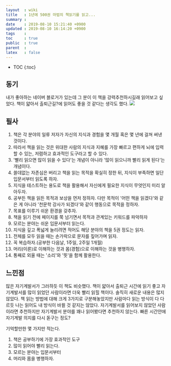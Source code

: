 ```yaml
---
layout  : wiki
title   : 1년에 500권 마법의 책읽기를 읽고...
summary : 
date    : 2019-08-10 15:21:40 +0900
updated : 2019-08-10 16:14:20 +0900
tags    : 
toc     : true
public  : true
parent  : 
latex   : false
---
```

* TOC
{:toc}


## 동기

내가 좋아하는 네이버 블로거가 있는데 그 분이 이 책을 강력추천하시길래 읽어보고 싶었다. 책이 얇아서 출퇴근길?에 읽어도 좋을 것 같다는 생각도 했다. ![](http://skillsocius.com/10177820147?Redirect=Log&from=postView)

## 필사

1. 책은 각 분야의 일류 저자가 자신의 지식과 경험을 몇 개월 혹은 몇 년에 걸쳐 써낸 것이다.
2. 따라서 책을 읽는 것은 위대한 사람의 지식과 지혜를 가장 빠르고 편하게 뇌에 입력할 수 있는, 저렴하고 효과적인 도구라고 할 수 있다.
3. '빨리 읽으면 많이 읽을 수 있다'는 개념이 아니라 '많이 읽으니까 빨리 읽게 된다'는 개념이다.
4. 쓸데없는 자존심은 버리고 책을 읽는 목적을 확실히 정한 뒤, 지식이 부족하면 일단 입문서부터 읽도록 하자.
5. 지식을 테스트하는 용도로 책을 활용해서 자신에게 필요한 지식이 무엇인지 미리 알아두자.
6. 공부든 책을 읽든 목적과 보상을 먼저 정하자. 다만 목적이 '어떤 책을 읽겠다'와 같은 게 아니라 '천문학 강사가 되겠다'와 같이 행동으로 목적을 정하자.
7. 목표를 이루기 쉬운 환경을 갖추자.
8. 책을 읽기 전에 페이지를 쭉 넘기면서 목적과 관계있는 키워드를 파악하자
9. 모르는 분야는 쉬운 입문서부터 읽는다.
10. 지식을 깊고 폭넓게 늘리려면 적어도 해당 분야의 책을 5권 정도는 읽자.
11. 전체를 모두 읽을 때는 손가락으로 문자를 짚어가며 읽자.
12. 꼭 복습하자.(공부한 다음날, 1주일, 2주일 1개월)
13. 머리(이론)로 이해하는 것과 몸(경험)으로 이해하는 것을 병행하자.
14. 통째로 외울 때는 '소리'와 '뜻'을 함께 활용한다.

## 느낀점

많은 자기계발서가 그러하듯 이 책도 비슷했다. 책이 얇아서 출퇴근 시간에 읽기 좋고 자기계발서를 많이 읽었던 사람이라면 더욱 빨리 읽힐 책이다. 솔직히 새로운 내용은 많지 않았다. 책 읽는 방법에 대해 크게 3가지로 구분해놓았지만 사람마다 읽는 방식이 다 다르듯 나는 읽어도 내 방식이 바뀔 것 같지는 않았다. 
자기계발서를 읽어보지 않았던 사람이라면 추천하지만 자기계발서 분야를 꽤나 읽어봤다면 추천하지 않는다. 빠른 시간안에 자기계발 의지를 다시 돋구는 정도?

기억할만한 몇 가지만 적는다.

1. 책은 공부하기에 가장 효과적인 도구
2. 많이 읽어야 빨리 읽는다.
3. 모르는 분야는 입문서부터
4. 머리와 몸을 병행하자.

